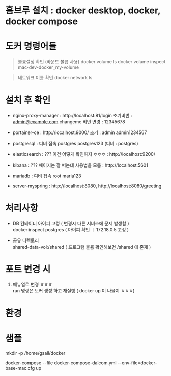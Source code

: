 # 홈브루 설치 : docker desktop, docker, docker compose

# 도커 명령어들

> 볼륨설정 확인 (바운드 볼륨 사용)
> docker volume ls
> docker volume inspect mac-dev-docker_my-volume

> 네트워크 이름 확인
> docker network ls

# 설치 후 확인

- nginx-proxy-manager
  : http://localhost:81/login 초기비번 : admin@example.com changeme
  비번 변경 : 12345678

- portainer-ce
  : http://localhost:9000/ 초기 : admin admin1234567

- postgresql
  : 디비 접속 postgres postgres123 (디비 : postgres)

- elasticsearch : ??? 이건 어떻게 확인하지 ㅎㅎㅎ
  : http://localhost:9200/

- kibana : ??? 페이지는 잘 떠는데 사용법을 모름
  : http://localhost:5601

- mariadb
  : 디비 접속 root maria123

- server-myspring
  : http://localhost:8080, http://localhost:8080/greeting

# 처리사항

- DB 컨테이너 아이피 고정 ( 변경시 다른 서비스에 문제 발생함 )  
  docker inspect postgres ( 아이피 확인 ㅣ 172.18.0.5 고정 )

- 공유 디렉토리  
  shared-data-vol:/shared ( 프로그램 볼륨 확인해보면 /shared 에 존재 )

# 포트 변경 시

1. 메뉴얼로 변경 ㅎㅎㅎ  
   run 명령은 도커 생성 하고 재실행 ( docker up 이 나을지 ㅎㅎㅎ)

# 환경

# 샘플

mkdir -p /home/gsall/docker

docker-compose --file docker-compose-dalcom.yml --env-file=docker-base-mac.cfg up
